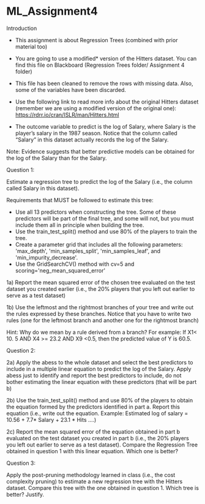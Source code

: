 # ML_Assignment4
Introduction
 
- This assignment is about Regression Trees (combined with prior material too)
 
- You are going to use a modified* version of the Hitters dataset. You can find this file on Blackboard (Regression Trees folder/ Assignment 4 folder)

* This file has been cleaned to remove the rows with missing data. Also, some of the variables have been discarded. 
 
- Use the following link to read more info about the original Hitters dataset (remember we are using a modified version of the original one):
https://rdrr.io/cran/ISLR/man/Hitters.html

- The outcome variable to predict is the log of Salary, where Salary is the player’s salary in the 1987 season. Notice that the column called “Salary” in this dataset actually records the log of the Salary.

Note: Evidence suggests that better predictive models can be obtained for the log of the Salary than for the Salary. 


Question 1:

Estimate a regression tree to predict the log of the Salary (i.e., the column called Salary in this dataset).

Requirements that MUST be followed to estimate this tree:

- Use all 13 predictors when constructing the tree. Some of these predictors will be part of the final tree, and some will not, but you must include them all in principle when building the tree.
- Use the train_test_split() method and use 80% of the players to train the tree.
- Create a parameter grid that includes all the following parameters: 'max_depth', 'min_samples_split', 'min_samples_leaf', and 'min_impurity_decrease'.
- Use the GridSearchCV() method with cv=5 and scoring='neg_mean_squared_error'


1a) Report the mean squared error of the chosen tree evaluated on the test dataset you created earlier (i.e., the 20% players that you left out earlier to serve as a test dataset)

1b) Use the leftmost and the rightmost branches of your tree and write out the rules expressed by these branches. Notice that you have to write two rules (one for the leftmost branch and another one for the rightmost branch)

Hint: Why do we mean by a rule derived from a branch? For example: If X1< 10. 5 AND X4 >= 23.2 AND X9 <0.5, then the predicted value of Y is 60.5.


Question 2:

2a) Apply the abess to the whole dataset and select the best predictors to include in a multiple linear equation to predict the log of the Salary. Apply abess just to identify and report the best predictors to include, do not bother estimating the linear equation with these predictors (that will be part b)

2b) Use the train_test_split() method and use 80% of the players to obtain the equation formed by the predictors identified in part a. Report this equation (i.e., write out the equation. Example: Estimated log of salary = 10.56 + 7.7* Salary + 23.1 * Hits ….)

2c) Report the mean squared error of the equation obtained in part b evaluated on the test dataset you created in part b (i.e., the 20% players you left out earlier to serve as a test dataset). Compare the Regression Tree obtained in question 1 with this linear equation. Which one is better?

Question 3:

Apply the post-pruning methodology learned in class (i.e., the cost complexity pruning) to estimate a new regression tree with the Hitters dataset. Compare this tree with the one obtained in question 1. Which tree is better? Justify.

